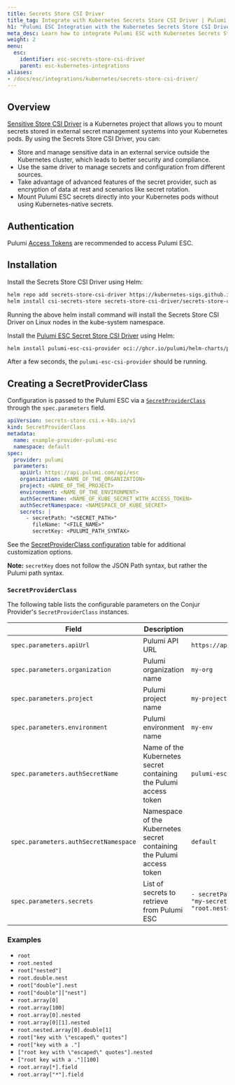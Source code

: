 ```yaml
---
title: Secrets Store CSI Driver
title_tag: Integrate with Kubernetes Secrets Store CSI Driver | Pulumi ESC
h1: "Pulumi ESC Integration with the Kubernetes Secrets Store CSI Driver"
meta_desc: Learn how to integrate Pulumi ESC with Kubernetes Secrets Store CSI Driver to securely mount ESC secrets directly into Kubernetes pods and follow K8 security best practices.
weight: 2
menu:
  esc:
    identifier: esc-secrets-store-csi-driver
    parent: esc-kubernetes-integrations
aliases:
- /docs/esc/integrations/kubernetes/secrets-store-csi-driver/
---
```


## Overview

[Sensitive Store CSI Driver](https://secrets-store-csi-driver.sigs.k8s.io/introduction) is a Kubernetes project that allows you to mount secrets stored in external secret management systems into your Kubernetes pods. By using the Secrets Store CSI Driver, you can:

- Store and manage sensitive data in an external service outside the Kubernetes cluster, which leads to better security and compliance.
- Use the same driver to manage secrets and configuration from different sources.
- Take advantage of advanced features of the secret provider, such as encryption of data at rest and scenarios like secret rotation.
- Mount Pulumi ESC secrets directly into your Kubernetes pods without using Kubernetes-native secrets.

## Authentication

Pulumi [Access Tokens](/docs/pulumi-cloud/access-management/access-tokens/) are recommended to access Pulumi ESC.

## Installation

Install the Secrets Store CSI Driver using Helm:

```bash
helm repo add secrets-store-csi-driver https://kubernetes-sigs.github.io/secrets-store-csi-driver/charts
helm install csi-secrets-store secrets-store-csi-driver/secrets-store-csi-driver --namespace kube-system
```

Running the above helm install command will install the Secrets Store CSI Driver on Linux nodes in the kube-system namespace.

Install the [Pulumi ESC Secret Store CSI Driver](https://github.com/pulumi/pulumi-esc-csi-provider.git) using Helm:

```bash
helm install pulumi-esc-csi-provider oci://ghcr.io/pulumi/helm-charts/pulumi-esc-csi-provider --version 0.1.5 --namespace kube-system
```

After a few seconds, the `pulumi-esc-csi-provider` should be running.

## Creating a SecretProviderClass

Configuration is passed to the Pulumi ESC via a [`SecretProviderClass`](https://secrets-store-csi-driver.sigs.k8s.io/concepts#secretproviderclass) through the `spec.parameters` field.

```yaml
apiVersion: secrets-store.csi.x-k8s.io/v1
kind: SecretProviderClass
metadata:
  name: example-provider-pulumi-esc
  namespace: default
spec:
  provider: pulumi
  parameters:
    apiUrl: https://api.pulumi.com/api/esc
    organization: <NAME_OF_THE_ORGANIZATION>
    project: <NAME_OF_THE_PROJECT>
    environment: <NAME_OF_THE_ENVIRONMENT>
    authSecretName: <NAME_OF_KUBE_SECRET_WITH_ACCESS_TOKEN>
    authSecretNamespace: <NAMESPACE_OF_KUBE_SECRET>
    secrets: |
      - secretPath: "<SECRET_PATH>"
        fileName: "<FILE_NAME>"
        secretKey: <PULUMI_PATH_SYNTAX>
```

See the [SecretProviderClass configuration](#secretproviderclass) table for additional customization options.

**Note:** `secretKey` does not follow the JSON Path syntax, but rather the Pulumi path syntax.

### `SecretProviderClass`

The following table lists the configurable parameters on the Conjur Provider's
`SecretProviderClass` instances.

| Field                                 | Description                                                           | Example                                                              |
|---------------------------------------|-----------------------------------------------------------------------|----------------------------------------------------------------------|
| `spec.parameters.apiUrl`              | Pulumi API URL                                                        | `https://api.pulumi.com/api/esc`                                     |
| `spec.parameters.organization`        | Pulumi organization name                                              | `my-org`                                                             |
| `spec.parameters.project`             | Pulumi project name                                                   | `my-project`                                                         |
| `spec.parameters.environment`         | Pulumi environment name                                               | `my-env`                                                             |
| `spec.parameters.authSecretName`      | Name of the Kubernetes secret containing the Pulumi access token      | `pulumi-esc-access-token`                                            |
| `spec.parameters.authSecretNamespace` | Namespace of the Kubernetes secret containing the Pulumi access token | `default`                                                            |
| `spec.parameters.secrets`             | List of secrets to retrieve from Pulumi ESC                           | `- secretPath: "/" fileName: "my-secret-file" secret: "root.nested"` |

### Examples

- `root`
- `root.nested`
- `root["nested"]`
- `root.double.nest`
- `root["double"].nest`
- `root["double"]["nest"]`
- `root.array[0]`
- `root.array[100]`
- `root.array[0].nested`
- `root.array[0][1].nested`
- `root.nested.array[0].double[1]`
- `root["key with \"escaped\" quotes"]`
- `root["key with a ."]`
- `["root key with \"escaped\" quotes"].nested`
- `["root key with a ."][100]`
- `root.array[*].field`
- `root.array["*"].field`
